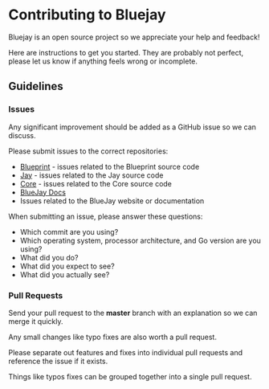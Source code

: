 # Contributing to Bluejay

Bluejay is an open source project so we appreciate your help and
feedback!

Here are instructions to get you started. They are probably not perfect, 
please let us know if anything feels wrong or incomplete.

## Guidelines

### Issues

Any significant improvement should be added as a GitHub issue so we can
discuss.

Please submit issues to the correct repositories:

- [Blueprint](https://github.com/blue-jay/blueprint/issues) - issues
related to the Blueprint source code
- [Jay](https://github.com/gonavi2017/jay/issues) - issues related to
the Jay source code
- [Core](https://github.com/gonavi2017/core/issues) - issues related to
the Core source code
- [BlueJay Docs](https://github.com/blue-jay/blue-jay.github.io.hugo/issues)
- Issues related to the BlueJay website or documentation

When submitting an issue, please answer these questions:

- Which commit are you using?
- Which operating system, processor architecture, and Go version are you using?
- What did you do?
- What did you expect to see?
- What did you actually see?

### Pull Requests

Send your pull request to the **master** branch with an explanation so
we can merge it quickly.

Any small changes like typo fixes are also worth a pull request.

Please separate out features and fixes into individual pull requests
and reference the issue if it exists.

Things like typos fixes can be grouped together into a single pull
request.
